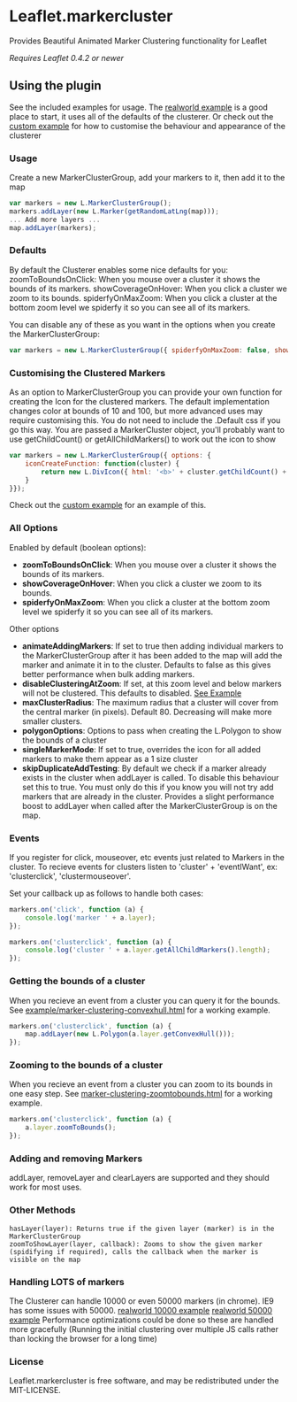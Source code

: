 Leaflet.markercluster
=====================

Provides Beautiful Animated Marker Clustering functionality for Leaflet

*Requires Leaflet 0.4.2 or newer*

## Using the plugin
See the included examples for usage.
The [realworld example](http://danzel.github.com/Leaflet.markercluster/example/marker-clustering-realworld.388.html) is a good place to start, it uses all of the defaults of the clusterer.
Or check out the [custom example](http://danzel.github.com/Leaflet.markercluster/example/marker-clustering-custom.html) for how to customise the behaviour and appearance of the clusterer

### Usage
Create a new MarkerClusterGroup, add your markers to it, then add it to the map

```javascript
var markers = new L.MarkerClusterGroup();
markers.addLayer(new L.Marker(getRandomLatLng(map)));
... Add more layers ...
map.addLayer(markers);
```

### Defaults
By default the Clusterer enables some nice defaults for you:
zoomToBoundsOnClick: When you mouse over a cluster it shows the bounds of its markers.
showCoverageOnHover: When you click a cluster we zoom to its bounds.
spiderfyOnMaxZoom: When you click a cluster at the bottom zoom level we spiderfy it so you can see all of its markers.

You can disable any of these as you want in the options when you create the MarkerClusterGroup:
```javascript
var markers = new L.MarkerClusterGroup({ spiderfyOnMaxZoom: false, showCoverageOnHover: false, zoomToBoundsOnClick: false });
```

### Customising the Clustered Markers
As an option to MarkerClusterGroup you can provide your own function for creating the Icon for the clustered markers.
The default implementation changes color at bounds of 10 and 100, but more advanced uses may require customising this.
You do not need to include the .Default css if you go this way.
You are passed a MarkerCluster object, you'll probably want to use getChildCount() or getAllChildMarkers() to work out the icon to show

```javascript
var markers = new L.MarkerClusterGroup({ options: {
	iconCreateFunction: function(cluster) {
		return new L.DivIcon({ html: '<b>' + cluster.getChildCount() + '</b>' });
	}
}});
```
Check out the [custom example](http://danzel.github.com/Leaflet.markercluster/example/marker-clustering-custom.html) for an example of this.

### All Options
Enabled by default (boolean options):
* **zoomToBoundsOnClick**: When you mouse over a cluster it shows the bounds of its markers.
* **showCoverageOnHover**: When you click a cluster we zoom to its bounds.
* **spiderfyOnMaxZoom**: When you click a cluster at the bottom zoom level we spiderfy it so you can see all of its markers.

Other options
* **animateAddingMarkers**: If set to true then adding individual markers to the MarkerClusterGroup after it has been added to the map will add the marker and animate it in to the cluster. Defaults to false as this gives better performance when bulk adding markers.
* **disableClusteringAtZoom**: If set, at this zoom level and below markers will not be clustered. This defaults to disabled. [See Example](http://danzel.github.com/Leaflet.markercluster/example/marker-clustering-realworld-maxzoom.388.html)
* **maxClusterRadius**: The maximum radius that a cluster will cover from the central marker (in pixels). Default 80. Decreasing will make more smaller clusters.
* **polygonOptions**: Options to pass when creating the L.Polygon to show the bounds of a cluster
* **singleMarkerMode**: If set to true, overrides the icon for all added markers to make them appear as a 1 size cluster
* **skipDuplicateAddTesting**: By default we check if a marker already exists in the cluster when addLayer is called. To disable this behaviour set this to true. You must only do this if you know you will not try add markers that are already in the cluster. Provides a slight performance boost to addLayer when called after the MarkerClusterGroup is on the map.

### Events
If you register for click, mouseover, etc events just related to Markers in the cluster.
To recieve events for clusters listen to 'cluster' + 'eventIWant', ex: 'clusterclick', 'clustermouseover'.

Set your callback up as follows to handle both cases:

```javascript
markers.on('click', function (a) {
	console.log('marker ' + a.layer);
});

markers.on('clusterclick', function (a) {
	console.log('cluster ' + a.layer.getAllChildMarkers().length);
});
```

### Getting the bounds of a cluster
When you recieve an event from a cluster you can query it for the bounds.
See [example/marker-clustering-convexhull.html](http://danzel.github.com/Leaflet.markercluster/example/marker-clustering-convexhull.html) for a working example.
```javascript
markers.on('clusterclick', function (a) {
	map.addLayer(new L.Polygon(a.layer.getConvexHull()));
});
```

### Zooming to the bounds of a cluster
When you recieve an event from a cluster you can zoom to its bounds in one easy step.
See [marker-clustering-zoomtobounds.html](http://danzel.github.com/Leaflet.markercluster/example/marker-clustering-zoomtobounds.html) for a working example.
```javascript
markers.on('clusterclick', function (a) {
	a.layer.zoomToBounds();
});
```

### Adding and removing Markers
addLayer, removeLayer and clearLayers are supported and they should work for most uses.

### Other Methods
    hasLayer(layer): Returns true if the given layer (marker) is in the MarkerClusterGroup
    zoomToShowLayer(layer, callback): Zooms to show the given marker (spidifying if required), calls the callback when the marker is visible on the map

### Handling LOTS of markers
The Clusterer can handle 10000 or even 50000 markers (in chrome). IE9 has some issues with 50000.
[realworld 10000 example](http://danzel.github.com/Leaflet.markercluster/example/marker-clustering-realworld.10000.html)
[realworld 50000 example](http://danzel.github.com/Leaflet.markercluster/example/marker-clustering-realworld.50000.html)
Performance optimizations could be done so these are handled more gracefully (Running the initial clustering over multiple JS calls rather than locking the browser for a long time)

### License

Leaflet.markercluster is free software, and may be redistributed under the MIT-LICENSE.
